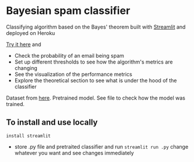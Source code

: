 # Bayesian spam classifier
Classifying algorithm based on the Bayes' theorem built with [Streamlit](https://www.streamlit.io) and deployed on Heroku

[Try it here](http://detectingspam.herokuapp.com) and 

+ Check the probability of an email being spam
+ Set up different thresholds to see how the algorithm's metrics are changing
+ See the visualization of the performance metrics
+ Explore the theoretical section to see what is under the hood of the classifier

Dataset from [here](https://www.kaggle.com/ozlerhakan/spam-or-not-spam-dataset). Pretrained model. See file to check how the model was trained.

## To install and use locally
```
install streamlit
```
+ store .py file and pretraited classifier and run `streamlit run .py` change whatever you want and see changes immediately

